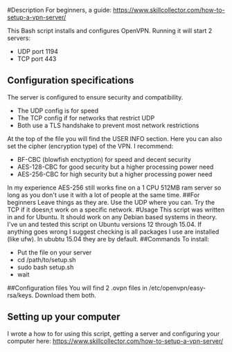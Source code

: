 #Description
For beginners, a guide: https://www.skillcollector.com/how-to-setup-a-vpn-server/

This Bash script installs and configures OpenVPN. Running it will start 2 servers:
* UDP port 1194
* TCP port 443

## Configuration specifications
The server is configured to ensure security and compatibility.
* The UDP config is for speed
* The TCP config if for networks that restrict UDP
* Both use a TLS handshake to prevent most network restrictions

At the top of the file you will find the USER INFO section. Here you can also set the cipher (encryption type) of the VPN. I recommend:
* BF-CBC (blowfish enctyption) for speed and decent security
* AES-128-CBC for good security but a higher processing power need
* AES-256-CBC for high security but a higher processing power need

In my experience AES-256 still works fine on a 1 CPU 512MB ram server so long as you don't use it with a lot of people at the same time.
##For beginners
Leave things as they are. Use the UDP where you can. Try the TCP if it doesn;t work on a specific network.
#Usage
This script was written in and for Ubuntu. It should work on any Debian based systems in theory. I've un and tested this script on Ubuntu versions 12 through 15.04. If anything goes wrong I suggest checking is all packages I use are installed (like ufw). In ububtu 15.04 they are by default.
##Commands
To install:
* Put the file on your server
* cd /path/to/setup.sh
* sudo bash setup.sh
* wait

##Configuration files
You will find 2 .ovpn files in /etc/openvpn/easy-rsa/keys. Download them both.
## Setting up your computer
I wrote a how to for using this script, getting a server and configuring your computer here: https://www.skillcollector.com/how-to-setup-a-vpn-server/
